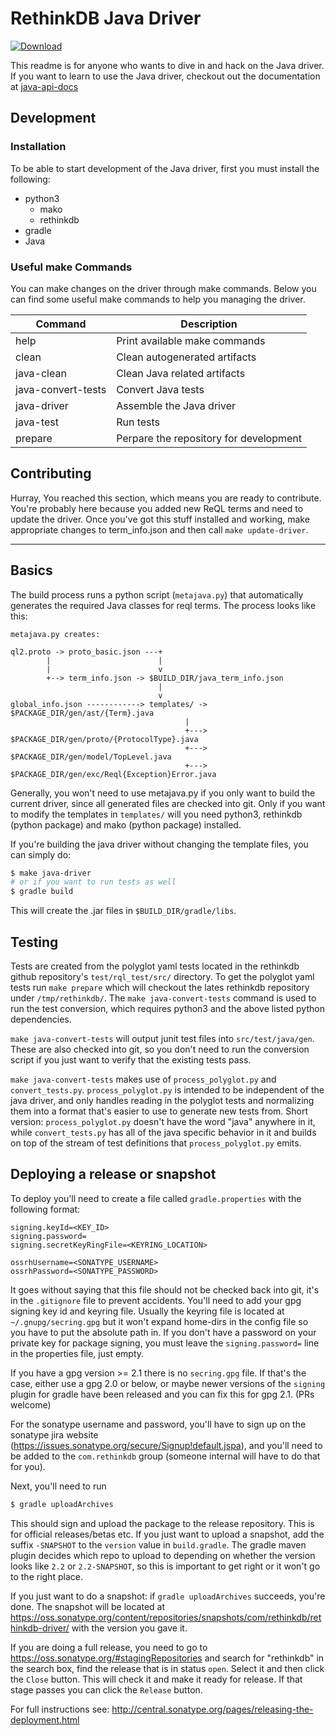 # RethinkDB Java Driver

[ ![Download](https://api.bintray.com/packages/rethinkdb/maven/rethinkdb-driver/images/download.svg) ](https://bintray.com/rethinkdb/maven/rethinkdb-driver/_latestVersion)

This readme is for anyone who wants to dive in and hack on the Java
driver. If you want to learn to use the Java driver, checkout out the
documentation at [java-api-docs](http://rethinkdb.com/api/java/)

## Development

### Installation

To be able to start development of the Java driver, first you must install the following:

* python3
  * mako
  * rethinkdb
* gradle
* Java

### Useful make Commands

You can make changes on the driver through make commands. Below
you can find some useful make commands to help you managing the
driver.

| Command            | Description                            |
| ------------------ | -------------------------------------- |
| help               | Print available make commands          |
| clean              | Clean autogenerated artifacts          |
| java-clean         | Clean Java related artifacts           |
| java-convert-tests | Convert Java tests                     |
| java-driver        | Assemble the Java driver               |
| java-test          | Run tests                              |
| prepare            | Perpare the repository for development |

## Contributing

Hurray, You reached this section, which means you are ready to
contribute. You're probably here because you added new ReQL terms and need to update the driver. Once you've got this stuff installed and working, make appropriate changes to term_info.json and then call 
`make update-driver`.


---


## Basics

The build process runs a python script (`metajava.py`) that
automatically generates the required Java classes for reql terms. The
process looks like this:

```
metajava.py creates:

ql2.proto -> proto_basic.json ---+
        |                        |
        |                        v
        +--> term_info.json -> $BUILD_DIR/java_term_info.json
                                 |
                                 v
global_info.json ------------> templates/ -> $PACKAGE_DIR/gen/ast/{Term}.java
                                       |
                                       +---> $PACKAGE_DIR/gen/proto/{ProtocolType}.java
                                       +---> $PACKAGE_DIR/gen/model/TopLevel.java
                                       +---> $PACKAGE_DIR/gen/exc/Reql{Exception}Error.java
```

Generally, you won't need to use metajava.py if you only want to build
the current driver, since all generated files are checked into
git. Only if you want to modify the templates in `templates/` will you
need python3, rethinkdb (python package) and mako (python package)
installed.

If you're building the java driver without changing the template
files, you can simply do:

```bash
$ make java-driver
# or if you want to run tests as well
$ gradle build
```

This will create the .jar files in `$BUILD_DIR/gradle/libs`.

## Testing

Tests are created from the polyglot yaml tests located in the rethinkdb github repository's `test/rql_test/src/` directory. To get the polyglot yaml tests run `make prepare` which will checkout the lates rethinkdb repository under `/tmp/rethinkdb/`. The `make java-convert-tests` command is used to run the test conversion, which requires python3 and the above listed python dependencies.

`make java-convert-tests` will output junit test files into `src/test/java/gen`. These are also checked into git, so you don't need to run the conversion script if you just want to verify that the existing tests pass.

`make java-convert-tests` makes use of `process_polyglot.py` and `convert_tests.py`. `process_polyglot.py` is intended to be independent of the java driver, and only handles reading in the polyglot tests and normalizing them into a format that's easier to use to generate new tests from. Short version: `process_polyglot.py` doesn't have the word "java" anywhere in it, while `convert_tests.py` has all of the java specific behavior in it and builds on top of the stream of test definitions that `process_polyglot.py` emits.

## Deploying a release or snapshot

To deploy you'll need to create a file called `gradle.properties` with
the following format:

```
signing.keyId=<KEY_ID>
signing.password=
signing.secretKeyRingFile=<KEYRING_LOCATION>

ossrhUsername=<SONATYPE_USERNAME>
ossrhPassword=<SONATYPE_PASSWORD>
```

It goes without saying that this file should not be checked back into
git, it's in the `.gitignore` file to prevent accidents. You'll need
to add your gpg signing key id and keyring file. Usually the keyring
file is located at `~/.gnupg/secring.gpg` but it won't expand
home-dirs in the config file so you have to put the absolute path
in. If you don't have a password on your private key for package
signing, you must leave the `signing.password=` line in the properties
file, just empty.

If you have a gpg version >= 2.1 there is no `secring.gpg` file. If
that's the case, either use a gpg 2.0 or below, or maybe newer
versions of the `signing` plugin for gradle have been released and you
can fix this for gpg 2.1. (PRs welcome)

For the sonatype username and password, you'll have to sign up on the
sonatype jira website
(https://issues.sonatype.org/secure/Signup!default.jspa), and you'll
need to be added to the `com.rethinkdb` group (someone internal will
have to do that for you).

Next, you'll need to run

```bash
$ gradle uploadArchives
```

This should sign and upload the package to the release
repository. This is for official releases/betas etc. If you just want
to upload a snapshot, add the suffix `-SNAPSHOT` to the `version`
value in `build.gradle`. The gradle maven plugin decides which repo to
upload to depending on whether the version looks like `2.2` or
`2.2-SNAPSHOT`, so this is important to get right or it won't go to
the right place.

If you just want to do a snapshot: if `gradle uploadArchives`
succeeds, you're done. The snapshot will be located at
https://oss.sonatype.org/content/repositories/snapshots/com/rethinkdb/rethinkdb-driver/
with the version you gave it.

If you are doing a full release, you need to go to
https://oss.sonatype.org/#stagingRepositories and search for
"rethinkdb" in the search box, find the release that is in status
`open`. Select it and then click the `Close` button. This will check
it and make it ready for release. If that stage passes you can click
the `Release` button.

For full instructions see:
http://central.sonatype.org/pages/releasing-the-deployment.html

